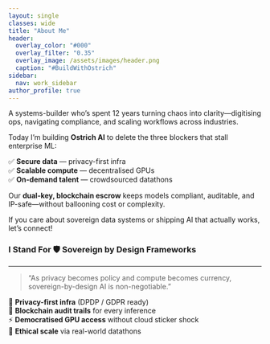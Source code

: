 ```yaml
---
layout: single
classes: wide
title: "About Me"
header:
  overlay_color: "#000"
  overlay_filter: "0.35"
  overlay_image: /assets/images/header.png
  caption: "#BuildWithOstrich"
sidebar:
  nav: work_sidebar
author_profile: true
---
```


A systems-builder who’s spent 12 years turning chaos into clarity—digitising ops, navigating compliance, and scaling workflows across industries.

Today I’m building **Ostrich AI** to delete the three blockers that stall enterprise ML:

✅ **Secure data** — privacy-first infra  
✅ **Scalable compute** — decentralised GPUs  
✅ **On-demand talent** — crowdsourced datathons  

Our **dual-key, blockchain escrow** keeps models compliant, auditable, and IP-safe—without ballooning cost or complexity.

If you care about sovereign data systems or shipping AI that actually works, let’s connect!

### I Stand For&nbsp;🛡️ Sovereign by Design Frameworks
---

> “As privacy becomes policy and compute becomes currency, sovereign-by-design AI is non-negotiable.”

🔐 **Privacy-first infra** (DPDP / GDPR ready)  
📜 **Blockchain audit trails** for every inference  
⚡ **Democratised GPU access** without cloud sticker shock  
🌱 **Ethical scale** via real-world datathons
